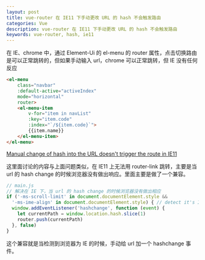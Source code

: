 ```yaml
---
layout: post
title: vue-router 在 IE11 下手动更改 URL 的 hash 不会触发路由
categories: Vue
description: vue-router 在 IE11 下手动更改 URL 的 hash 不会触发路由
keywords: vue-router, hash, ie11
---
```


在 IE、chrome 中，通过 Element-Ui 的 el-menu 的 router 属性，点击切换路由是可以正常跳转的，但如果手动输入 url，chrome 可以正常跳转，但 IE 没有任何反应

```html
<el-menu
	class="navbar"
	:default-active="activeIndex"
	mode="horizontal"
	router>
	<el-menu-item
		v-for="item in navList"
		:key="item.code"
		:index="`/${item.code}`">
		{{item.name}}
	</el-menu-item>
</el-menu>
```

[Manual change of hash into the URL doesn't trigger the route in IE11](https://github.com/vuejs/vue-router/issues/1849)

这里面讨论的内容与上面问题类似，在 IE11 上无法用 router-link 跳转，主要是当 url 的 hash change 的时候浏览器没有做出响应。里面主要是做了一个兼容。

```js
// main.js
// 解决在 IE 下，当 url 的 hash change 的时候浏览器没有做出相应
if ('-ms-scroll-limit' in document.documentElement.style &&
  '-ms-ime-align' in document.documentElement.style) { // detect it's IE11
  window.addEventListener('hashchange', function (event) {
    let currentPath = window.location.hash.slice(1)
    router.push(currentPath)
  }, false)
}
```

这个兼容就是当检测到浏览器为 IE 的时候，手动给 url 加一个 hashchange 事件。